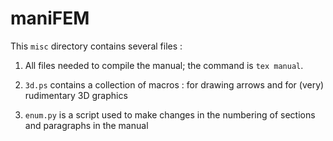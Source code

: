 # maniFEM

This `misc` directory contains several files :

1. All files needed to compile the manual; the command is `tex manual`.

2. `3d.ps` contains a collection of macros : for drawing arrows and for (very) rudimentary 3D graphics

3. `enum.py` is a script used to make changes in the numbering of sections and paragraphs in the manual

